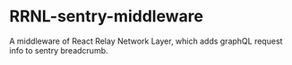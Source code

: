 # RRNL-sentry-middleware
A middleware of React Relay Network Layer, which adds graphQL request info to sentry breadcrumb.
